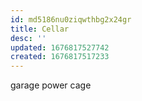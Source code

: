 ```yaml
---
id: md5186nu0ziqwthbg2x24gr
title: Cellar
desc: ''
updated: 1676817527742
created: 1676817517233
---
```


garage power cage
